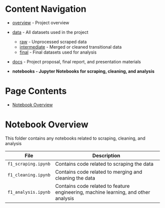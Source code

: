 # Content Navigation

- [overview](../README.md) - Project overview

- [data](../data/README.md) - All datasets used in the project
  - [raw](../data/raw/README.md) - Unprocessed scraped data
  - [intermediate](../data/intermediate/README.md) - Merged or cleaned transitional data
  - [final](../data/final/README.md) - Final datasets used for analysis
- [docs](../docs/README.md) - Project proposal, final report, and presentation materials
- **notebooks - Jupyter Notebooks for scraping, cleaning, and analysis**

# Page Contents

- [Notebook Overview](#Notebook-Overview)

# Notebook Overview

This folder contains any notebooks related to scraping, cleaning, and analysis

| File                | Description                                                                        |
| ------------------- | ---------------------------------------------------------------------------------- |
| `f1_scraping.ipynb` | Contains code related to scraping the data                                         |
| `f1_cleaning.ipynb` | Contains code related to merging and cleaning the data                             |
| `f1_analysis.ipynb` | Contains code related to feature engineering, machine learning, and other analysis |
